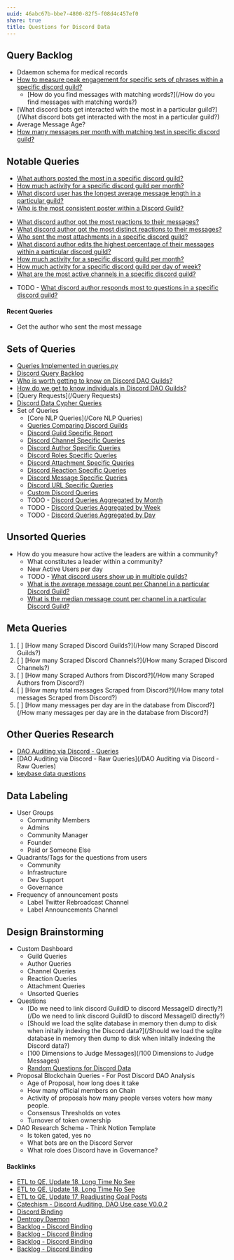 ```yaml
---
uuid: 46abc67b-bbe7-4800-82f5-f08d4c457ef0
share: true
title: Questions for Discord Data
---
```

## Query Backlog

* Ddaemon schema for medical records
* [How to measure peak engagement for specific sets of phrases within a specific discord guild?](/83d03dd6-f408-4f08-a698-6583f2668bdd)
	* [How do you find messages with matching words?](/How do you find messages with matching words?)
* [What discord bots get interacted with the most in a particular guild?](/What discord bots get interacted with the most in a particular guild?) 
* Average Message Age?
* [How many messages per month with matching test in specific discord guild?](/2e3a18b8-1542-451e-9ca6-a483d36cd1c0)
## Notable Queries

* [What authors posted the most in a specific discord guild?](/7922cc2d-f1cc-435d-832d-5fa4d555b121)
* [How much activity for a specific discord guild per month?](/efcd6f7d-b36e-4032-b89b-0fe9fd5a0da9)
* [What discord user has the longest average message length in a particular guild?](/2f4fd09e-24a3-4359-81b2-049742a03610)
*  [Who is the most consistent poster within a Discord Guild?](/dba668aa-bb99-46d5-9942-9f41bed27766)
- [What discord author got the most reactions to their messages?](/31ea5eb0-424d-4bac-ac87-dcc463b5d92d)
- [What discord author got the most distinct reactions to their messages?](/1045dbd7-8a3e-4975-8dea-fe81c3c354d1)
- [Who sent the most attachments in a specific discord guild?](/bb1fc99d-24cc-4ea2-9110-3bf7d695ac03)
- [What discord author edits the highest percentage of their messages within a particular discord guild?](/80a2d7fc-3d80-420a-ba6b-d9bd41206606)
- [How much activity for a specific discord guild per month?](/efcd6f7d-b36e-4032-b89b-0fe9fd5a0da9)
- [How much activity for a specific discord guild per day of week?](/7cd7bef3-c7ca-4d80-b02b-ba6552b6087c)
- [What are the most active channels in a specific discord guild?](/45f50e6a-fb81-4f7c-87b6-70785da72633)
* TODO - [What discord author responds most to questions in a specific discord guild?](/9205c4af-0cdf-4ded-ac7e-e23abb15c22c)

#### Recent Queries

* Get the author who sent the most message
## Sets of Queries

* [Queries Implemented in queries.py](/3a44d50b-0280-42f8-8fa0-6c15d4ffe161)
* [Discord Query Backlog](/5e079c99-f189-4078-8330-da0ca4be0a3c)
* [Who is worth getting to know on Discord DAO Guilds?](/315a04ff-5358-4d9f-840e-09c7ab7ea1a2)
* [How do we get to know individuals in Discord DAO Guilds?](/d9749f38-2694-405a-a5af-4ef357f29d9c)
* [Query Requests](/Query Requests)
* [Discord Data Cypher Queries](/75f91c17-64d4-4aa6-a84f-40c2613a7ab7)
* Set of Queries
	* [Core NLP Queries](/Core NLP Queries)
	* [Queries Comparing Discord Guilds](/0c4bbdac-febf-4e8e-861f-c36ef88a71c9)
	* [Discord Guild Specific Report](/a41f63f6-9eaf-41bb-8e62-e47ffa29cb92)
	* [Discord Channel Specific Queries](/eb155f2b-ae94-4602-a9a8-1aa1a40f4b1b)
	* [Discord Author Specific Queries](/f6c57d06-6240-41fc-9174-7a6b18362030)
	* [Discord Roles Specific Queries](/eebb8e38-0288-40f0-b4ad-536c365e2faf)
	* [Discord Attachment Specific Queries](/22a67f4a-9b9d-45c8-a731-ab493e0a8b7b)
	* [Discord Reaction Specific Queries](/88b3a4ff-8c43-416c-baed-f89483f9347a)
	* [Discord Message Specific Queries](/542a3f37-d2a4-49ea-ba5f-2ca14e8a4605)
	* [Discord URL Specific Queries](/974d677f-15f0-4cf2-813d-69fb843b9367)
	* [Custom Discord Queries](/e6a11823-9bc7-43d8-9a1e-6fbd2e28c99f)
	* TODO - [Discord Queries Aggregated by Month](/8b09a0b5-0e6f-4ffc-8a2f-6453673f86ed)
	* TODO - [Discord Queries Aggregated by Week](/60bf35c2-6e89-4046-86a8-8d0bc55d2147)
	* TODO - [Discord Queries Aggregated by Day](/687219ba-9009-4012-8986-f816c048a784)

## Unsorted Queries

* How do you measure how active the leaders are within a community?
	* What constitutes a leader within a community?
	* New Active Users per day
	* TODO - [What discord users show up in multiple guilds?](/1151704f-92c1-4273-9a2a-af361dfb88be)
	* [What is the average message count per Channel in a particular Discord Guild?](/ad60bd2d-b872-4d0b-8f13-6f4214896871)
	* [What is the median message count per channel in a particular Discord Guild?](/3fbf2fad-a355-4b8d-8d2d-0133ec53773d)
## Meta Queries

1. [ ] [How many Scraped Discord Guilds?](/How many Scraped Discord Guilds?)
2. [ ] [How many Scraped Discord Channels?](/How many Scraped Discord Channels?)
3. [ ] [How many Scraped Authors from Discord?](/How many Scraped Authors from Discord?)
4. [ ] [How many total messages Scraped from Discord?](/How many total messages Scraped from Discord?)
5. [ ] [How many messages per day are in the database from Discord?](/How many messages per day are in the database from Discord?)

## Other Queries Research

- [DAO Auditing via Discord - Queries](/d5e65c1e-f806-49b1-87dd-bd9c24220f03)
- [DAO Auditing via Discord - Raw Queries](/DAO Auditing via Discord - Raw Queries)
- [keybase data questions](/e8844eeb-76f6-4df1-b639-dc776b63ffc1)
## Data Labeling

* User Groups
	* Community Members
	* Admins
	* Community Manager
	* Founder
	* Paid or Someone Else
* Quadrants/Tags for the questions from users
	* Community
	* Infrastructure
	* Dev Support
	* Governance
* Frequency of announcement posts
	* Label Twitter Rebroadcast Channel
	* Label Announcements Channel

## Design Brainstorming

* Custom Dashboard
	* Guild Queries
	* Author Queries
	* Channel Queries
	* Reaction Queries
	* Attachment Queries
	* Unsorted Queries
* Questions
	* [Do we need to link discord GuildID to discord MessageID directly?](/Do we need to link discord GuildID to discord MessageID directly?)
	* [Should we load the sqlite database in memory then dump to disk when initally indexing the Discord data?](/Should we load the sqlite database in memory then dump to disk when initally indexing the Discord data?)
	* [100 Dimensions to Judge Messages](/100 Dimensions to Judge Messages)
	* [Random Questions for Discord Data](/a0e190a2-4225-4937-b81d-45fd29e0c4ce)
* Proposal Blockchain Queries - For Post Discord DAO Analysis
	* Age of Proposal, how long does it take
	* How many official members on Chain
	* Activity of proposals how many people verses voters how many people.
	* Consensus Thresholds on votes
	* Turnover of token ownership
* DAO Research Schema - Think Notion Template
	* Is token gated, yes no
	* What bots are on the Discord Server
	* What role does Discord have in Governance?


#### Backlinks

* [ETL to QE, Update 18, Long Time No See](/07184fda-87ef-4fa9-9c6e-1c4382f6fabc)
* [ETL to QE, Update 18, Long Time No See](/07184fda-87ef-4fa9-9c6e-1c4382f6fabc)
* [ETL to QE, Update 17, Readjusting Goal Posts](/d14bd990-0628-4152-9bea-0c588dc707e8)
* [Catechism - Discord Auditing, DAO Use case V0.0.2](/ed188fb4-fc23-4352-90f9-34b6fe1718e3)
* [Discord Binding](/1c376bfd-75ef-4c0d-9e23-3680653de55f)
* [Dentropy Daemon](/15c66694-3dc9-4115-afb8-887a6e52ffea)
* [Backlog - Discord Binding](/dc6a1ac7-60f0-452d-9536-9fed6d92bc51)
* [Backlog - Discord Binding](/dc6a1ac7-60f0-452d-9536-9fed6d92bc51)
* [Backlog - Discord Binding](/dc6a1ac7-60f0-452d-9536-9fed6d92bc51)
* [Backlog - Discord Binding](/dc6a1ac7-60f0-452d-9536-9fed6d92bc51)